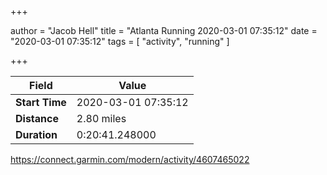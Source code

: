 +++

author = "Jacob Hell"
title = "Atlanta Running 2020-03-01 07:35:12"
date = "2020-03-01 07:35:12"
tags = [
    "activity", "running"
]

+++

<!--more-->

|Field  |Value  |
|--- | --- |
|**Start Time**|2020-03-01 07:35:12|
|**Distance**|2.80 miles|
|**Duration**|0:20:41.248000|

https://connect.garmin.com/modern/activity/4607465022